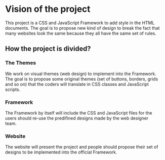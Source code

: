 # Vision of the project

This project is a CSS and JavaScript Framework to add style in the HTML documents.
The goal is to propose new kind of design to break the fact that many websites look the same because they all have the same set of rules.

## How the project is divided?
### The Themes
We work on visual themes (web design) to implement into the Framework. The goal is to propose some original themes (set of buttons, borders, grids and so on) that the coders will translate in CSS classes and JavaScript scripts.

### Framework
The Framework by itself will include the CSS and JavaScript files for the users should re-use the predifined designs made by the web designer team.

### Website
The website will present the project and people should propose their set of designs to be implemented into the official Framework.



